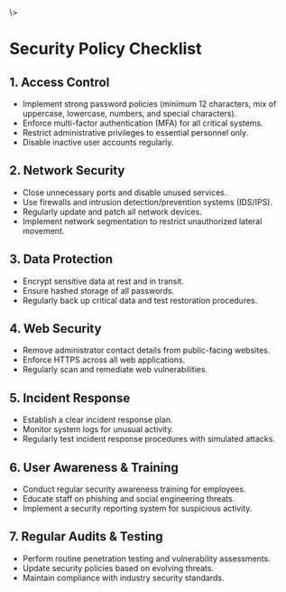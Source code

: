 <!DOCTYPE html>
<html lang="en">\>
<head>
    <meta charset="UTF-8">
    <meta name="viewport" content="width=device-width, initial-scale=1.0">
    <title>Security Policy Checklist</title>
</head>
<body>
    <h1>Security Policy Checklist</h1>
    
  <h2>1. Access Control</h2>
    <ul>
        <li>Implement strong password policies (minimum 12 characters, mix of uppercase, lowercase, numbers, and special characters).</li>
        <li>Enforce multi-factor authentication (MFA) for all critical systems.</li>
        <li>Restrict administrative privileges to essential personnel only.</li>
        <li>Disable inactive user accounts regularly.</li>
    </ul>
    
   <h2>2. Network Security</h2>
    <ul>
        <li>Close unnecessary ports and disable unused services.</li>
        <li>Use firewalls and intrusion detection/prevention systems (IDS/IPS).</li>
        <li>Regularly update and patch all network devices.</li>
        <li>Implement network segmentation to restrict unauthorized lateral movement.</li>
    </ul>
    
   <h2>3. Data Protection</h2>
    <ul>
        <li>Encrypt sensitive data at rest and in transit.</li>
        <li>Ensure hashed storage of all passwords.</li>
        <li>Regularly back up critical data and test restoration procedures.</li>
    </ul>
    
  <h2>4. Web Security</h2>
    <ul>
        <li>Remove administrator contact details from public-facing websites.</li>
        <li>Enforce HTTPS across all web applications.</li>
        <li>Regularly scan and remediate web vulnerabilities.</li>
    </ul>
    
  <h2>5. Incident Response</h2>
    <ul>
        <li>Establish a clear incident response plan.</li>
        <li>Monitor system logs for unusual activity.</li>
        <li>Regularly test incident response procedures with simulated attacks.</li>
    </ul>
    
  <h2>6. User Awareness & Training</h2>
    <ul>
        <li>Conduct regular security awareness training for employees.</li>
        <li>Educate staff on phishing and social engineering threats.</li>
        <li>Implement a security reporting system for suspicious activity.</li>
    </ul>
    
  <h2>7. Regular Audits & Testing</h2>
    <ul>
        <li>Perform routine penetration testing and vulnerability assessments.</li>
        <li>Update security policies based on evolving threats.</li>
        <li>Maintain compliance with industry security standards.</li>
    </ul>
</body>
</html>
